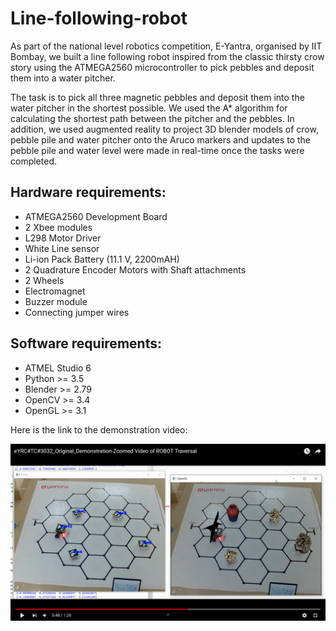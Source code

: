 # Line-following-robot
As part of the national level robotics competition, E-Yantra, organised by IIT Bombay, we built a line following robot inspired from the classic thirsty crow story using the ATMEGA2560 microcontroller to pick pebbles and deposit them into a water pitcher. 

The task is to pick all three magnetic pebbles and deposit them into the water pitcher in the shortest possible. We used the A\* algorithm for calculating the shortest path between the pitcher and the pebbles. In addition, we used augmented reality to project 3D blender models of crow, pebble pile and water pitcher onto the Aruco markers and updates to the pebble pile and water level were made in real-time once the tasks were completed.

## Hardware requirements:
- ATMEGA2560 Development Board
- 2 Xbee modules
- L298 Motor Driver
- White Line sensor
- Li-ion Pack Battery (11.1 V, 2200mAH)
- 2 Quadrature Encoder Motors with Shaft attachments
- 2 Wheels
- Electromagnet
- Buzzer module
- Connecting jumper wires

## Software requirements:
- ATMEL Studio 6
- Python >= 3.5
- Blender >= 2.79
- OpenCV >= 3.4
- OpenGL >= 3.1

Here is the link to the demonstration video:

[![Image](Robot.png)](https://youtu.be/mA4sesmhNMw?t=36)
